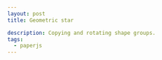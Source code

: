 ```yaml
---
layout: post
title: Geometric star

description: Copying and rotating shape groups.
tags:
  - paperjs
---
```


<script type="text/paperscript" canvas="canvas-0007">
  var bgColor = "#2f325c";
  var fgColor = "#405e7d";

  view.element.style.backgroundColor = bgColor;

  var center = new Point(0, 0);
  var points = 4;
  var radius1 = view.size.height / 12;
  var radius2 = view.size.height / 3;

  var star = new Path.Star(center, points, radius1, radius2);
  star.strokeColor = fgColor;
  star.rotate(45);
  var lineH = new Path.Line({
      from: [0, -radius2],
      to: [0, radius2],
      strokeColor: fgColor
  });

  var lineV = new Path.Line({
      from: [-radius2, 0],
      to: [radius2, 0],
      strokeColor: fgColor
  });

  var starGroup = new Group();
  starGroup.addChildren([star, lineH, lineV]);

  // Stars
  for (i = 0; i < 90; i += 22.5) {
      var newStar = starGroup.clone();
      newStar.rotate(i);
  }
  starGroup.remove();

  // Circles
  for (i = radius1; i <= radius2; i += radius1) {
      var circle = new Path.Circle(new Point(0, 0), i);
      circle.strokeColor = fgColor;
  }

  project.activeLayer.position = view.center;
</script>

<canvas id="canvas-0007" height="250"></canvas>
